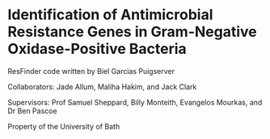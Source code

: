# Identification of Antimicrobial Resistance Genes in Gram-Negative Oxidase-Positive Bacteria

ResFinder code written by Biel Garcias Puigserver

Collaborators: Jade Allum, Maliha Hakim, and Jack Clark

Supervisors: Prof Samuel Sheppard, Billy Monteith, Evangelos Mourkas, and Dr Ben Pascoe

Property of the University of Bath
